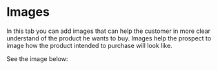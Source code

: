 # Images

In this tab you can add images that can help the customer in more clear understand of the product he wants to buy. Images help the prospect to image how the product intended to purchase will look like.

See the image below:

